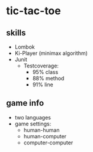# tic-tac-toe

## skills
* Lombok
* Ki-Player (minimax algorithm)
* Junit
  * Testcoverage:
    * 95% class
    * 88% method
    * 91% line

## game info 
* two languages 
* game settings:
  * human-human
  * human-computer
  * computer-computer 
